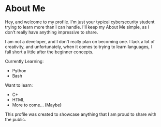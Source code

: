 # About Me

Hey, and welcome to my profile. I'm just your typical cybersecurity student trying to learn more than I can handle. I'll keep my About Me simple, as I don't really have anything impressive to share.

I am not a developer, and I don't really plan on becoming one. I lack a lot of creativity, and unfortunately, when it comes to trying to learn languages, I fall short a little after the beginner concepts.

Currently Learning:
- Python
- Bash

Want to learn:
- C+
- HTML
- More to come... (Maybe)

This profile was created to showcase anything that I am proud to share with the public.
